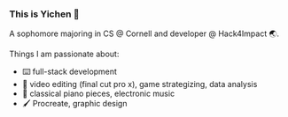 ### This is Yichen :herb:
A sophomore majoring in CS @ Cornell and developer @ Hack4Impact :earth_asia:. 

Things I am passionate about:
- :keyboard: full-stack development
- :movie_camera: video editing (final cut pro x), game strategizing, data analysis
- :musical_keyboard: classical piano pieces, electronic music
- :paintbrush: Procreate, graphic design
